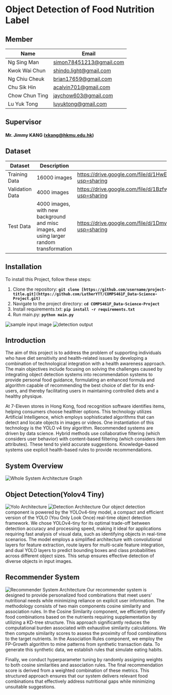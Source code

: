 # **Object Detection of Food Nutrition Label**

## **Member**
| Name | Email |
| --- | --- |
| Ng Sing Man | simon78451213@gmail.com |
| Kwok Wai Chun | shindo.light@gmail.com |
| Ng Chiu Cheuk | brian17659@gmail.com |
| Chu Sik Hin | acalvin701@gmail.com |
| Chow Chun Ting | jaychow603@gmail.com |
| Lu Yuk Tong | luyuktong@gmail.com |

## **Supervisor**
#### **Mr. Jimmy KANG (xkang@hkmu.edu.hk)**

## **Dataset**
| Dataset | Description | File | 
| -- | -- | -- |
| Training Data | 16000 images | https://drive.google.com/file/d/1HwEnkcGAbojyMBAgjtRsdpl2rs51Th5U/view?usp=sharing |
| Validation Data | 4000 images | https://drive.google.com/file/d/1BzfwQlHQfW_jAZRO3ChEZ9s40h-5y5FD/view?usp=sharing |
| Test Data | 4000 images, with new background and misc images, and using larger random transformation | https://drive.google.com/file/d/1Dmv40IaUDQy5ZXNWBbU7BXkPswlhlx7J/view?usp=sharing |

## **Installation**
To install this Project, follow these steps:
1. Clone the repository: **`git clone [https://github.com/username/project-title.git](https://github.com/LutherYTT/COMPS461F_Data-Science-Project.git)`**
2. Navigate to the project directory: **`cd COMPS461F_Data-Science-Project`**
3. Install requirements.txt: **`pip install -r requirements.txt`**
4. Run main.py: **`python main.py`**

![sample input image](https://github.com/LutherYTT/COMPS461F_Data-Science-Project/blob/main/assets/images/input.png)
![detection output](https://github.com/LutherYTT/COMPS461F_Data-Science-Project/blob/main/assets/images/output.jpg)

## **Introduction**
The aim of this project is to address the problem of supporting individuals who have diet sensitivity and health-related issues by developing a combination of technological integration with a health awareness approach. The main objectives include focusing on solving the challenges caused by integrating object detection systems into recommendation systems to provide personal food guidance, formulating an enhanced formula and algorithm capable of recommending the best choice of diet for its end-users, and thereby facilitating users in maintaining controlled diets and a healthy physique. 

At 7-Eleven stores in Hong Kong, food recognition software identifies items, helping consumers choose healthier options. This technology utilizes Artificial Intelligence, which employs sophisticated algorithms that can detect and locate objects in images or videos. One instantiation of this technology is the YOLO v4 tiny algorithm. Recommended systems are driven by data science. Hybrid methods use collaborative filtering (which considers user behavior) with content-based filtering (which considers item attributes). These tend to yield accurate suggestions. Knowledge-based systems use explicit health-based rules to provide recommendations. 

## **System Overview**
![Whole System Architecture Graph](https://github.com/LutherYTT/COMPS461F_Data-Science-Project/blob/main/assets/architecture_graph/whole_architecture.drawio.png)

## **Object Detection(Yolov4 Tiny)**
![Yolo Architecture](https://github.com/LutherYTT/COMPS461F_Data-Science-Project/blob/main/assets/architecture_graph/Yolo%20architecture%20fixed.drawio.png)
![Detection Architecture](https://github.com/LutherYTT/COMPS461F_Data-Science-Project/blob/main/assets/architecture_graph/Detection.drawio.png)
Our object detection component is powered by the YOLOv4-tiny model, a compact and efficient version of the YOLO (You Only Look Once) real-time object detection framework. We chose YOLOv4-tiny for its optimal trade-off between detection accuracy and processing speed, making it ideal for applications requiring fast analysis of visual data, such as identifying objects in real-time scenarios. The model employs a simplified architecture with convolutional layers for feature extraction, route layers for multi-scale feature integration, and dual YOLO layers to predict bounding boxes and class probabilities across different object sizes. This setup ensures effective detection of diverse objects in input images.

## Recommender System
![Recommender System Architecture](https://github.com/LutherYTT/COMPS461F_Data-Science-Project/blob/main/assets/architecture_graph/recommender_system_architecture.png)
Our recommender system is designed to provide personalized food combinations that meet users' nutritional needs while minimizing reliance on explicit user information. The methodology consists of two main components cosine similarity and association rules. In the Cosine Similarity component, we efficiently identify food combinations based on the nutrients requiring supplementation by utilizing a KD-tree structure. This approach significantly reduces the computational burden associated with exhaustive similarity calculations. We then compute similarity scores to assess the proximity of food combinations to the target nutrients. In the Association Rules component, we employ the FP-Growth algorithm to mine patterns from synthetic transaction data. To generate this synthetic data, we establish rules that simulate eating habits. 

Finally, we conduct hyperparameter tuning by randomly assigning weights to both cosine similarities and association rules. The final recommendation score is derived from a weighted combination of these metrics. This structured approach ensures that our system delivers relevant food combinations that effectively address nutritional gaps while minimizing unsuitable suggestions. 
